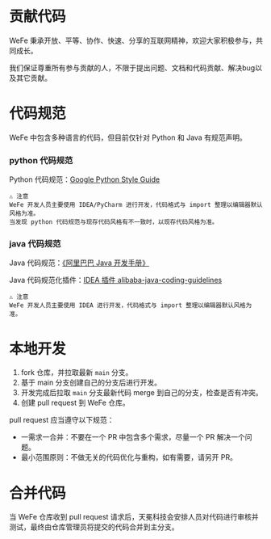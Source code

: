 # 贡献代码

WeFe 秉承开放、平等、协作、快速、分享的互联网精神，欢迎大家积极参与，共同成长。

我们保证尊重所有参与贡献的人，不限于提出问题、文档和代码贡献、解决bug以及其它贡献。

# 代码规范

WeFe 中包含多种语言的代码，但目前仅针对 Python 和 Java 有规范声明。


### python 代码规范

Python 代码规范：[Google Python Style Guide](https://google.github.io/styleguide/pyguide.html)


    ⚠️ 注意
    WeFe 开发人员主要使用 IDEA/PyCharm 进行开发，代码格式与 import 整理以编辑器默认风格为准。
    当发现 python 代码规范与现存代码风格有不一致时，以现存代码风格为准。


### java 代码规范

Java 代码规范：[《阿里巴巴 Java 开发手册》](https://github.com/alibaba/p3c)

Java 代码规范化插件：[IDEA 插件 alibaba-java-coding-guidelines](https://plugins.jetbrains.com/plugin/10046-alibaba-java-coding-guidelines)

    ⚠️ 注意
    WeFe 开发人员主要使用 IDEA 进行开发，代码格式与 import 整理以编辑器默认风格为准。


# 本地开发

1. fork 仓库，并拉取最新 `main` 分支。
2. 基于 main 分支创建自己的分支后进行开发。
3. 开发完成后拉取 `main` 分支最新代码 merge 到自己的分支，检查是否有冲突。
4. 创建 pull request 到 WeFe 仓库。

pull request 应当遵守以下规范：

* 一需求一合并：不要在一个 PR 中包含多个需求，尽量一个 PR 解决一个问题。
* 最小范围原则：不做无关的代码优化与重构，如有需要，请另开 PR。

# 合并代码

当 WeFe 仓库收到 pull request 请求后，天冕科技会安排人员对代码进行审核并测试，最终由仓库管理员将提交的代码合并到主分支。